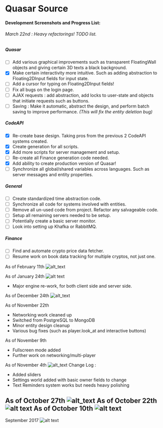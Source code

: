 # Quasar Source

#### Development Screenshots and Progress List:

###### March 22nd : Heavy refactorings! TODO list.
##### Quasar
- [ ] Add various graphical improvements such as transparent FloatingWall objects and giving certain 3D texts a black background.
- [X] Make certain interactivity more intuitive. Such as adding abstraction to Floating2DInput fields for input state.
- [ ] Add a cursor for typing on Floating2DInput fields!
- [ ] Fix all bugs on the login page.
- [ ] AJAX requests : add abstraction, add locks to user-state and objects that initiate requests such as buttons.
- [ ] Saving : Make it automatic, abstract the design, and perform batch saving to improve performance. *(This will fix the entity deletion bug)*
##### CodeAPI
- [X] Re-create base design. Taking pros from the previous 2 CodeAPI systems created.
- [X] Create generation for all scripts.
- [X] Add more scripts for server management and setup.
- [ ] Re-create all Finance generation code needed.
- [X] Add ability to create production version of Quasar!
- [ ] Synchronize all global/shared variables across languages. Such as server messages and entity properties.

##### General
- [ ] Create standardized time abstraction code.
- [ ] Synchronize all code for systems involved with entities.
- [ ] Remove all un-used code from project. Refactor any salvageable code.
- [ ] Setup all remaining servers needed to be setup.
- [ ] Potentially create a basic server monitor.
- [ ] Look into setting up Khafka or RabbitMQ.

##### Finance
- [ ] Find and automate crypto price data fetcher.
- [ ] Resume work on book data tracking for multiple cryptos, not just one.

As of February 11th
![alt_text](https://i.imgur.com/iytE8bW.png)

As of January 24th
![alt text](https://i.imgur.com/3hxELAM.png)
- Major engine re-work, for both client side and server side.

As of December 24th
![alt_text](https://i.imgur.com/ygTs717.png)

As of November 22th
- Networking work cleaned up
- Switched from PostgreSQL to MongoDB
- Minor entity design cleanup
- Various bug fixes (such as player.look_at and interactive buttons)

As of November 9th
- Fullscreen mode added
- Further work on networking/multi-player

As of November 4th
![alt_text](https://i.imgur.com/CFmXgTf.png)
Change Log :
- Added sliders
- Settings world added with basic owner fields to change
- Text Reminders system works but needs heavy polishing

As of October 27th
![alt_text](https://i.imgur.com/xKp1n9a.png)
As of October 22th
![alt text](https://i.imgur.com/aShuQKw.png)
As of October 10th
![alt text](https://i.imgur.com/FYvnV5B.png)
---
September 2017
![alt text](https://i.imgur.com/V8GOzD9.png)

